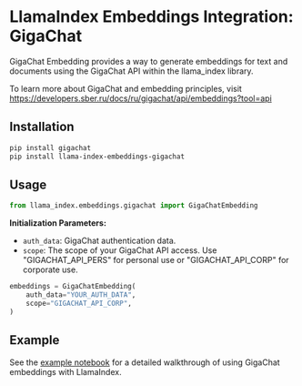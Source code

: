 # LlamaIndex Embeddings Integration: GigaChat

GigaChat Embedding provides a way to generate embeddings for text and documents using the GigaChat API within the llama_index library.

To learn more about GigaChat and embedding principles, visit https://developers.sber.ru/docs/ru/gigachat/api/embeddings?tool=api

## Installation

```bash
pip install gigachat
pip install llama-index-embeddings-gigachat
```

## Usage

```python
from llama_index.embeddings.gigachat import GigaChatEmbedding
```
**Initialization Parameters:**
   - `auth_data`: GigaChat authentication data.
   - `scope`: The scope of your GigaChat API access. Use "GIGACHAT_API_PERS" for personal use or "GIGACHAT_API_CORP" for corporate use.

```python
embeddings = GigaChatEmbedding(
    auth_data="YOUR_AUTH_DATA",
    scope="GIGACHAT_API_CORP",
)
```

## Example

See the [example notebook](../../../docs/docs/examples/embeddings/gigachat.ipynb) for a detailed walkthrough of using GigaChat embeddings with LlamaIndex.